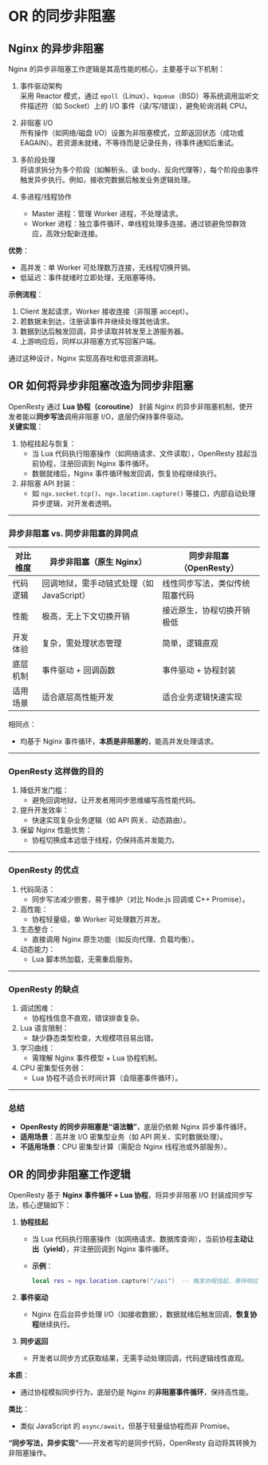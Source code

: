 # OR 的同步非阻塞

## Nginx 的异步非阻塞

Nginx 的异步非阻塞工作逻辑是其高性能的核心，主要基于以下机制：

1. 事件驱动架构  
   采用 Reactor 模式，通过 `epoll`（Linux）、`kqueue`（BSD）等系统调用监听文件描述符（如 Socket）上的 I/O 事件（读/写/错误），避免轮询消耗 CPU。

2. 非阻塞 I/O  
   所有操作（如网络/磁盘 I/O）设置为非阻塞模式，立即返回状态（成功或 EAGAIN）。若资源未就绪，不等待而是记录任务，待事件通知后重试。

3. 多阶段处理  
   将请求拆分为多个阶段（如解析头、读 body、反向代理等），每个阶段由事件触发异步执行。例如，接收完数据后触发业务逻辑处理。

4. 多进程/线程协作
   - Master 进程：管理 Worker 进程，不处理请求。
   - Worker 进程：独立事件循环，单线程处理多连接。通过锁避免惊群效应，高效分配新连接。

**优势**：

- 高并发：单 Worker 可处理数万连接，无线程切换开销。
- 低延迟：事件就绪时立即处理，无阻塞等待。

**示例流程**：

1. Client 发起请求，Worker 接收连接（非阻塞 accept）。
2. 若数据未到达，注册读事件并继续处理其他请求。
3. 数据到达后触发回调，异步读取并转发至上游服务器。
4. 上游响应后，同样以非阻塞方式写回客户端。

通过这种设计，Nginx 实现高吞吐和低资源消耗。

## OR 如何将异步非阻塞改造为同步非阻塞

OpenResty 通过 **Lua 协程（coroutine）** 封装 Nginx 的异步非阻塞机制，使开发者能以**同步写法**调用非阻塞 I/O，底层仍保持事件驱动。  
**关键实现**：

1. 协程挂起与恢复：
   - 当 Lua 代码执行阻塞操作（如网络请求、文件读取），OpenResty 挂起当前协程，注册回调到 Nginx 事件循环。
   - 数据就绪后，Nginx 事件循环触发回调，恢复协程继续执行。
2. 非阻塞 API 封装：
   - 如 `ngx.socket.tcp()`、`ngx.location.capture()` 等接口，内部自动处理异步逻辑，对开发者透明。

---

### **异步非阻塞 vs. 同步非阻塞的异同点**

| 对比维度 | 异步非阻塞（原生 Nginx）                  | 同步非阻塞（OpenResty）        |
| -------- | ----------------------------------------- | ------------------------------ |
| 代码逻辑 | 回调地狱，需手动链式处理（如 JavaScript） | 线性同步写法，类似传统阻塞代码 |
| 性能     | 极高，无上下文切换开销                    | 接近原生，协程切换开销极低     |
| 开发体验 | 复杂，需处理状态管理                      | 简单，逻辑直观                 |
| 底层机制 | 事件驱动 + 回调函数                       | 事件驱动 + 协程封装            |
| 适用场景 | 适合底层高性能开发                        | 适合业务逻辑快速实现           |

相同点：

- 均基于 Nginx 事件循环，**本质是非阻塞的**，能高并发处理请求。

---

### **OpenResty 这样做的目的**

1. 降低开发门槛：
   - 避免回调地狱，让开发者用同步思维编写高性能代码。
2. 提升开发效率：
   - 快速实现复杂业务逻辑（如 API 网关、动态路由）。
3. 保留 Nginx 性能优势：
   - 协程切换成本远低于线程，仍保持高并发能力。

---

### **OpenResty 的优点**

1. 代码简洁：
   - 同步写法减少嵌套，易于维护（对比 Node.js 回调或 C++ Promise）。
2. 高性能：
   - 协程轻量级，单 Worker 可处理数万并发。
3. 生态整合：
   - 直接调用 Nginx 原生功能（如反向代理、负载均衡）。
4. 动态能力：
   - Lua 脚本热加载，无需重启服务。

---

### **OpenResty 的缺点**

1. 调试困难：
   - 协程栈信息不直观，错误排查复杂。
2. Lua 语言限制：
   - 缺少静态类型检查，大规模项目易出错。
3. 学习曲线：
   - 需理解 Nginx 事件模型 + Lua 协程机制。
4. CPU 密集型任务弱：
   - Lua 协程不适合长时间计算（会阻塞事件循环）。

---

### **总结**

- **OpenResty 的同步非阻塞是“语法糖”**，底层仍依赖 Nginx 异步事件循环。
- **适用场景**：高并发 I/O 密集型业务（如 API 网关、实时数据处理）。
- **不适用场景**：CPU 密集型计算（需配合 Nginx 线程池或外部服务）。

## OR 的同步非阻塞工作逻辑

OpenResty 基于 **Nginx 事件循环 + Lua 协程**，将异步非阻塞 I/O 封装成同步写法，核心逻辑如下：

1. **协程挂起**

   - 当 Lua 代码执行阻塞操作（如网络请求、数据库查询），当前协程**主动让出（yield）**，并注册回调到 Nginx 事件循环。
   - **示例**：

     ```lua
     local res = ngx.location.capture("/api")  -- 触发协程挂起，等待响应
     ```

2. **事件驱动**

   - Nginx 在后台异步处理 I/O（如接收数据），数据就绪后触发回调，**恢复协程**继续执行。

3. **同步返回**
   - 开发者以同步方式获取结果，无需手动处理回调，代码逻辑线性直观。

**本质**：

- 通过协程模拟同步行为，底层仍是 Nginx 的**非阻塞事件循环**，保持高性能。

**类比**：

- 类似 JavaScript 的 `async/await`，但基于轻量级协程而非 Promise。

**“同步写法，异步实现”**——开发者写的是同步代码，OpenResty 自动将其转换为非阻塞操作。

